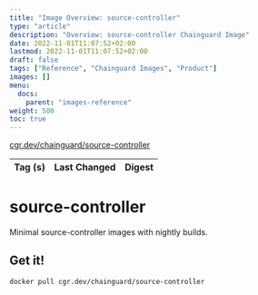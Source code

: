 ```yaml
---
title: "Image Overview: source-controller"
type: "article"
description: "Overview: source-controller Chainguard Image"
date: 2022-11-01T11:07:52+02:00
lastmod: 2022-11-01T11:07:52+02:00
draft: false
tags: ["Reference", "Chainguard Images", "Product"]
images: []
menu:
  docs:
    parent: "images-reference"
weight: 500
toc: true
---
```


[cgr.dev/chainguard/source-controller](https://github.com/chainguard-images/images/tree/main/images/source-controller)

| Tag (s) | Last Changed | Digest |
|---------|--------------|--------|

# source-controller

Minimal source-controller images with nightly builds.

## Get it!

```shell
docker pull cgr.dev/chainguard/source-controller
```
